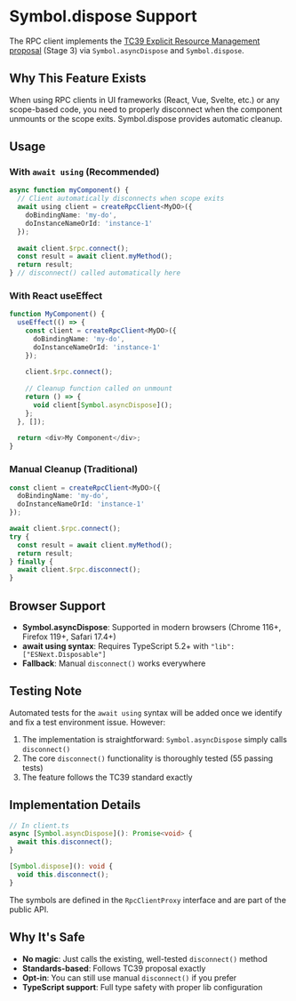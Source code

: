 # Symbol.dispose Support

The RPC client implements the [TC39 Explicit Resource Management proposal](https://github.com/tc39/proposal-explicit-resource-management) (Stage 3) via `Symbol.asyncDispose` and `Symbol.dispose`.

## Why This Feature Exists

When using RPC clients in UI frameworks (React, Vue, Svelte, etc.) or any scope-based code, you need to properly disconnect when the component unmounts or the scope exits. Symbol.dispose provides automatic cleanup.

## Usage

### With `await using` (Recommended)

```typescript
async function myComponent() {
  // Client automatically disconnects when scope exits
  await using client = createRpcClient<MyDO>({
    doBindingName: 'my-do',
    doInstanceNameOrId: 'instance-1'
  });
  
  await client.$rpc.connect();
  const result = await client.myMethod();
  return result;
} // disconnect() called automatically here
```

### With React useEffect

```typescript
function MyComponent() {
  useEffect(() => {
    const client = createRpcClient<MyDO>({
      doBindingName: 'my-do',
      doInstanceNameOrId: 'instance-1'
    });
    
    client.$rpc.connect();
    
    // Cleanup function called on unmount
    return () => {
      void client[Symbol.asyncDispose]();
    };
  }, []);
  
  return <div>My Component</div>;
}
```

### Manual Cleanup (Traditional)

```typescript
const client = createRpcClient<MyDO>({
  doBindingName: 'my-do',
  doInstanceNameOrId: 'instance-1'
});

await client.$rpc.connect();
try {
  const result = await client.myMethod();
  return result;
} finally {
  await client.$rpc.disconnect();
}
```

## Browser Support

- **Symbol.asyncDispose**: Supported in modern browsers (Chrome 116+, Firefox 119+, Safari 17.4+)
- **await using syntax**: Requires TypeScript 5.2+ with `"lib": ["ESNext.Disposable"]`
- **Fallback**: Manual `disconnect()` works everywhere

## Testing Note

Automated tests for the `await using` syntax will be added once we identify and fix a test environment issue. However:

1. The implementation is straightforward: `Symbol.asyncDispose` simply calls `disconnect()`
2. The core `disconnect()` functionality is thoroughly tested (55 passing tests)
3. The feature follows the TC39 standard exactly

## Implementation Details

```typescript
// In client.ts
async [Symbol.asyncDispose](): Promise<void> {
  await this.disconnect();
}

[Symbol.dispose](): void {
  void this.disconnect();
}
```

The symbols are defined in the `RpcClientProxy` interface and are part of the public API.

## Why It's Safe

- **No magic**: Just calls the existing, well-tested `disconnect()` method
- **Standards-based**: Follows TC39 proposal exactly
- **Opt-in**: You can still use manual `disconnect()` if you prefer
- **TypeScript support**: Full type safety with proper lib configuration
